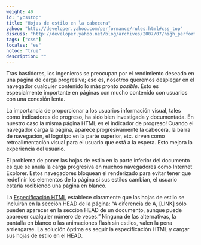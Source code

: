 ```yaml
---
weight: 40
id: "ycsstop"
title: "Hojas de estilo en la cabecera"
yahoo: "http://developer.yahoo.com/performance/rules.html#css_top"
discuss: "http://developer.yahoo.net/blog/archives/2007/07/high_performanc_4.html"
tags: ["css"]
locales: "es"
notoc: "true"
description: ""
---
```


Tras bastidores, los ingenieros se preocupan por el rendimiento deseado en una página de carga progresiva; eso es, nosotros queremos desplegar en el navegador cualquier contenido lo más pronto *posible*. Ésto es especialmente importante en páginas con mucho contenido con usuarios con una conexión lenta.

La importancia de proporcionar a los usuarios información visual, tales como indicadores de progreso, ha sido bien investigada y documentada. En nuestro caso la misma página HTML es el indicador de progreso! Cuando el navegador carga la página, aparece progresivamente la cabecera, la barra de navegación, el logotipo en la parte superior, etc. sirven como retroalimentación visual para el usuario que está a la espera. Esto mejora la experiencia del usuario.

El problema de poner las hojas de estilo en la parte inferior del documento es que se anula la carga progresiva en muchos navegadores como Internet Explorer. Estos navegadores bloquean el renderizado para evitar tener que redefinir los elementos de la página si sus estilos cambian, el usuario estaría recibiendo una página en blanco.

La [Especificación HTML](http://www.w3.org/TR/html4/struct/links.html#h-12.3) establece claramente que las hojas de estilo se incluirán en la sección HEAD de la página: “A diferencia de A, [LINK] sólo pueden aparecer en la sección HEAD de un documento, aunque puede aparecer cualquier número de veces.” Ninguna de las alternativas, la pantalla en blanco o las animaciones flash sin estilos, valen la pena arriesgarse. La solución óptima es seguir la especificación HTML y cargar sus hojas de estilo en el HEAD.
